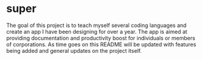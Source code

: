 # super
The goal of this project is to teach myself several coding languages and create an app I have been designing for over a year. The app is aimed at providing documentation and productivity boost for individuals or members of corporations. As time goes on this README will be updated with features being added and general updates on the project itself.
